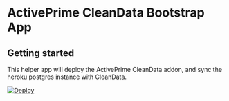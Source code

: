 # ActivePrime CleanData Bootstrap App



## Getting started

This helper app will deploy the ActivePrime CleanData addon, and sync the heroku postgres instance with CleanData.

[![Deploy](https://www.herokucdn.com/deploy/button.svg)](https://www.heroku.com/deploy/?template=https://github.com/activeprime/heroku_helper_app/tree/ap-perforce-2024)
